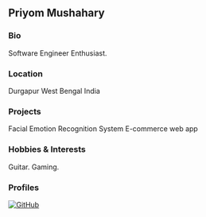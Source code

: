 ## Priyom Mushahary

### Bio
Software Engineer Enthusiast. 

### Location
Durgapur West Bengal India

### Projects
Facial Emotion Recognition System
E-commerce web app

### Hobbies & Interests
Guitar.
Gaming.


### Profiles
[![GitHub][github-img]](https://github.com/Pyro13m) 


<!-- Don't edit the below 2 lines -->
[twitter-img]: https://i.imgur.com/wWzX9uB.png
[github-img]: https://i.imgur.com/9I6NRUm.png
